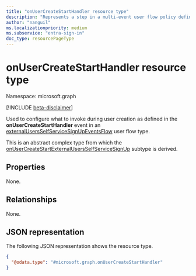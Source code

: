 ```yaml
---
title: "onUserCreateStartHandler resource type"
description: "Represents a step in a multi-event user flow policy defining what happens during user creation."
author: "nanguil"
ms.localizationpriority: medium
ms.subservice: "entra-sign-in"
doc_type: resourcePageType
---
```


# onUserCreateStartHandler resource type

Namespace: microsoft.graph

[!INCLUDE [beta-disclaimer](../../includes/beta-disclaimer.md)]

Used to configure what to invoke during user creation as defined in the **onUserCreateStartHandler** event in an [externalUsersSelfServiceSignUpEventsFlow](externalUsersSelfServiceSignUpEventsFlow.md) user flow type.

This is an abstract complex type from which the [onUserCreateStartExternalUsersSelfServiceSignUp](../resources/onusercreatestartexternalusersselfservicesignup.md) subtype is derived.

## Properties

None.

## Relationships
None.

## JSON representation
The following JSON representation shows the resource type.
<!-- {
  "blockType": "resource",
  "@odata.type": "microsoft.graph.onUserCreateStartHandler"
}
-->
``` json
{
  "@odata.type": "#microsoft.graph.onUserCreateStartHandler"
}
```

